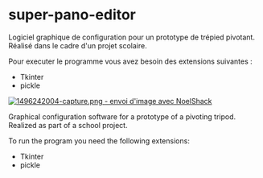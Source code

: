 # super-pano-editor
Logiciel graphique de configuration pour un prototype de trépied pivotant.
Réalisé dans le cadre d'un projet scolaire.

Pour executer le programme vous avez besoin des extensions suivantes :
<ul>
<li>Tkinter</li>
<li>pickle</li>
</ul>

<a href="https://www.noelshack.com/2017-22-1496242004-capture.png"><img src="https://image.noelshack.com/minis/2017/22/1496242004-capture.png" border="0" alt="1496242004-capture.png - envoi d'image avec NoelShack" title="1496242004-capture.png"/></a>


Graphical configuration software for a prototype of a pivoting tripod. Realized as part of a school project.

To run the program you need the following extensions:
<ul>
<li>Tkinter</li>
<li>pickle</li>
</ul>

